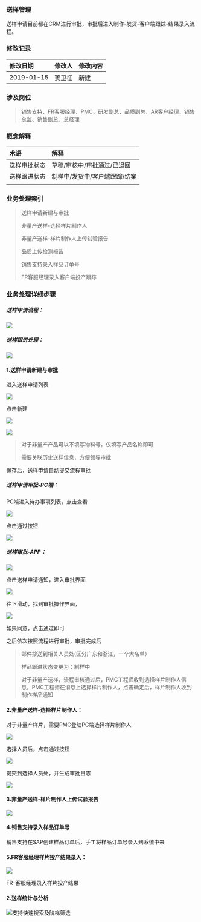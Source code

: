 ### 送样管理

送样申请目前都在CRM进行审批，审批后进入制作-发货-客户端跟踪-结果录入流程。

### 修改记录

| 修改日期 | 修改人 | 修改内容 |
| :--- | :--- | :--- |
| 2019-01-15 | 窦卫征 | 新建 |

### 涉及岗位

> 销售支持、FR客服经理、PMC、研发副总、品质副总、AR客户经理、销售总监、销售副总、总经理

### 概念解释

| 术语 | 解释 |
| :--- | :--- |
| 送样审批状态 | 草稿/审核中/审批通过/已退回 |
| 送样跟进状态 | 制样中/发货中/客户端跟踪/结案 |
|  |  |

### 业务处理索引

> 送样申请新建与审批
>
> 非量产送样-选择样片制作人
>
> 非量产送样-样片制作人上传试验报告
>
> 品质上传检测报告
>
> 销售支持录入样品订单号
>
> FR客服经理录入客户端投产跟踪

### 业务处理详细步骤

##### 送样申请流程：

![](/assets/20200213-01-sonyangshenqing)

##### 送样跟进处理：

![](/assets/送样跟踪)

#### 1.送样申请新建与审批

进入送样申请列表

![](/assets/sysqlb20182.png)

点击新建

![](/assets/syjbxx29101.png)

![](/assets/ypxxylssy2811.png)

> 对于非量产产品可以不填写物料号，仅填写产品名称即可
>
> 需要关联历史送样信息，方便领导审批

保存后，送样申请自动提交流程审批

##### 送样申请审批-PC端：

PC端进入待办事项列表，点击查看

![](/assets/pzspjm281021.png)

点击通过按钮

![](/assets/pzspdj28101.png)

##### 送样审批-APP：

![](/assets/lalsja1122.png)

点击送样申请通知，进入审批界面

![](/assets/import182111.png)

往下滑动，找到审批操作界面，

![](/assets/spczjm1825.png)

如果同意，点击通过即可

之后依次按照流程进行审批，审批完成后

> 邮件抄送到相关人员处\(区分广东和浙江，一个大名单）
>
> 样品跟进状态变更为：制样中
>
> 对于非量产送样，流程审核通过后，PMC工程师收到选择样片制作人信息，PMC工程师在消息上选择样片制作人，点击确定后，样片制作人收到制作样品通知

#### 2.非量产送样-选择样片制作人：

对于非量产样片，需要PMC登陆PC端选择样片制作人

![](/assets/PMCxxz28102.png)

选择人员后，点击通过按钮

![](/assets/djtgan28102.png)

提交到选择人员处，并生成审批日志

![](/assets/ypsprz28101.png)

#### 3.非量产送样-样片制作人上传试验报告

![](/assets/ypsybglr2911.png)

#### 4.销售支持录入样品订单号

销售支持在SAP创建样品订单后，手工将样品订单号录入到系统中来

#### 5.FR客服经理样片投产结果录入：

![](/assets/yptcjglr29191.png)

FR-客服经理录入样片投产结果

#### 2.送样统计与分析

![](/assets/ypsqdql28101.png)支持快速搜索及阶梯筛选

